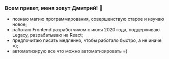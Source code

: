 ### Всем привет, меня зовут Дмитрий! 👋

 - познаю магию программирования, совершенствую старое и изучаю новое;
 - работаю Frontend разработчиком с июня 2020 года, поддерживаю Legacy, разрабатываю на React;
 - предпочитаю писать медленно, чтобы работало быстро, а не иначе =);
 - автоматизирую все что можно автоматизировать =)

<!--
**drozdovdn/drozdovdn** is a ✨ _special_ ✨ repository because its `README.md` (this file) appears on your GitHub profile.

Here are some ideas to get you started:

- 🔭 I’m currently working on ...
- 🌱 I’m currently learning ...
- 👯 I’m looking to collaborate on ...
- 🤔 I’m looking for help with ...
- 💬 Ask me about ...
- 📫 How to reach me: ...
- 😄 Pronouns: ...
- ⚡ Fun fact: ...
 - забаный факт: "Есть мнение что хороший программист - ленивый программист, но в тоже время все программисты постоянно заняты работой".
-->

